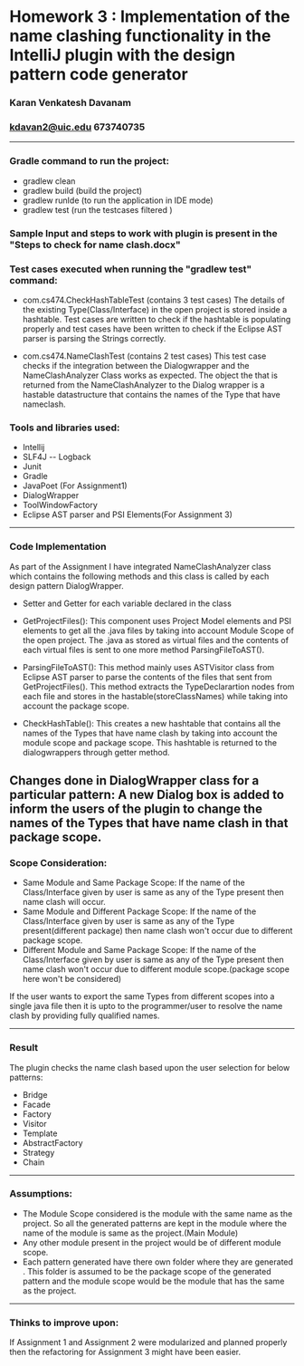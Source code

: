 # Homework 3 : Implementation of the name clashing functionality in the IntelliJ plugin with the design pattern code generator
### Karan Venkatesh Davanam 
### kdavan2@uic.edu 673740735
---
### Gradle command to run the project:
- gradlew clean
- gradlew build (build the project)
- gradlew runIde (to run the application in IDE mode)
- gradlew test (run the testcases filtered )

### Sample Input and steps to work with plugin is present in the "Steps to check for name clash.docx"

### Test cases executed when running the "gradlew test" command:
- com.cs474.CheckHashTableTest (contains 3 test cases)
  The details of the existing Type(Class/Interface) in the open project is stored inside a hashtable. Test cases are written to check if the hashtable is populating properly and test cases have been written to check if the Eclipse AST parser is parsing the Strings correctly.

- com.cs474.NameClashTest (contains 2 test cases)
  This test case checks if the integration between the Dialogwrapper and the NameClashAnalyzer Class works as expected. The object the that is returned from the NameClashAnalyzer to the Dialog wrapper is a hastable datastructure that contains the names of the Type that have nameclash. 

### Tools and libraries used:
- Intellij
- SLF4J -- Logback
- Junit
- Gradle
- JavaPoet (For Assignment1)
- DialogWrapper
- ToolWindowFactory
- Eclipse AST parser and PSI Elements(For Assignment 3)
---
### Code Implementation
As part of the Assignment I have integrated NameClashAnalyzer class which contains the following methods and this class is called by each design pattern DialogWrapper.
- Setter and Getter for each variable declared in the class

- GetProjectFiles():
  This component uses Project Model elements and PSI elements to get all the .java files by taking into account Module Scope of the open project. The .java as stored as virtual files and the contents of each virtual files is sent to one more method ParsingFileToAST().

- ParsingFileToAST():
  This method mainly uses ASTVisitor class from Eclipse AST parser to parse the contents of the files that sent from GetProjectFiles(). This method extracts the TypeDeclarartion nodes from each file and stores in the hastable(storeClassNames) while taking into account the package scope.

- CheckHashTable():
  This creates a new hashtable that contains all the names of the Types that have name clash by taking into account the module scope and package scope. This hashtable is returned to the dialogwrappers through getter method. 

Changes done in DialogWrapper class for a particular pattern:
A new Dialog box is added to inform the users of the plugin to change the names of the Types that have name clash in that package scope.
---
### Scope Consideration:
- Same Module and Same Package Scope:
 If the name of the Class/Interface given by user is same as any of the Type present then name clash will occur.
- Same Module and Different Package Scope:
   If the name of the Class/Interface given by user is same as any of the Type present(different package) then name clash won't occur due to different package scope.
- Different Module and Same Package Scope:
 If the name of the Class/Interface given by user is same as any of the Type present then name clash won't occur due to different module scope.(package scope here won't be considered)

If the user wants to export the same Types from different scopes into a single java file then it is upto to the programmer/user to resolve the name clash by providing fully qualified names.

---
### Result
The plugin checks the name clash based upon the user selection for below patterns:
- Bridge
- Facade
- Factory
- Visitor
- Template
- AbstractFactory
- Strategy
- Chain
---
### Assumptions:
- The Module Scope considered is the module with the same name as the project. So all the generated patterns are kept in the module where the name of the module is same as the project.(Main Module)
- Any other module present in the project would be of different module scope.
- Each pattern generated have there own folder where they are generated . This folder is assumed to be the package scope of the generated pattern and the module scope would be the module that has the same as the project.
---
### Thinks to improve upon:
If Assignment 1 and Assignment 2 were modularized and planned properly then the refactoring for Assignment 3 might have been easier.

